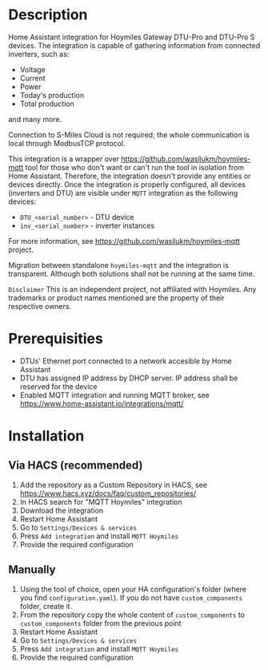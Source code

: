 # Description

Home Assistant integration for Hoymiles Gateway DTU-Pro and DTU-Pro S devices. The integration is capable of gathering information from connected inverters, such as:
- Voltage
- Current
- Power
- Today's production
- Total production

and many more.

Connection to S-Miles Cloud is not required; the whole communication is local through ModbusTCP protocol.

This integration is a wrapper over https://github.com/wasilukm/hoymiles-mqtt tool for those who don't want or can't run the tool in isolation from Home Assistant. Therefore, the integration doesn't provide any entities or devices directly. Once the integration is properly configured, all devices (inverters and DTU) are visible under `MQTT` integration as the following devices:
- `DTU_<serial_number>` - DTU device
- `inv_<serial_number>` - inverter instances

For more information, see https://github.com/wasilukm/hoymiles-mqtt project.

Migration between standalone `hoymiles-mqtt` and the integration is transparent. Although both solutions shall not be running at the same time.

`Disclaimer` This is an independent project, not affiliated with Hoymiles. Any trademarks or product names mentioned are the property of their respective owners.

# Prerequisities

- DTUs' Ethernet port connected to a network accesible by Home Assistant
- DTU has assigned IP address by DHCP server. IP address shall be reserved for the device
- Enabled MQTT integration and running MQTT broker, see https://www.home-assistant.io/integrations/mqtt/

# Installation

## Via HACS (recommended)

1. Add the repository as a Custom Repository in HACS, see https://www.hacs.xyz/docs/faq/custom_repositories/
2. In HACS search for "MQTT Hoymiles" integration
3. Download the integration
4. Restart Home Assistant
5. Go to `Settings/Devices & services`
6. Press `Add integration` and install `MQTT Hoymiles`
7. Provide the required configuration

## Manually
1. Using the tool of choice, open your HA configuration's folder (where you find `configuration.yaml`). If you do not have `custom_components` folder, create it.
2. From the repository copy the whole content of `custom_components` to `custom_components` folder from the previous point
3. Restart Home Assistant
4. Go to `Settings/Devices & services`
5. Press `Add integration` and install `MQTT Hoymiles`
6. Provide the required configuration
